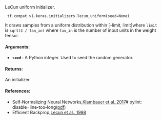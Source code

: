 LeCun uniform initializer.

```
 tf.compat.v1.keras.initializers.lecun_uniform(seed=None) 
```

It draws samples from a uniform distribution within [-limit, limit]where  `limit`  is  `sqrt(3 / fan_in)` where  `fan_in`  is the number of input units in the weight tensor.

#### Arguments:
- **`seed`** : A Python integer. Used to seed the random generator.


#### Returns:
An initializer.

#### References:
- Self-Normalizing Neural Networks,[Klambauer et al.,2017](https://papers.nips.cc/paper/6698-self-normalizing-neural-networks)# pylint: disable=line-too-long([pdf](https://papers.nips.cc/paper/6698-self-normalizing-neural-networks.pdf))
- Efficient Backprop,[Lecun et al., 1998](http://yann.lecun.com/exdb/publis/pdf/lecun-98b.pdf)
